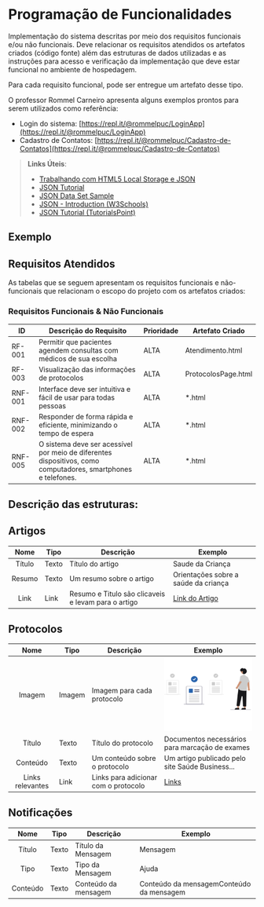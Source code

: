 # Programação de Funcionalidades

Implementação do sistema descritas por meio dos requisitos funcionais e/ou não funcionais. Deve relacionar os requisitos atendidos os artefatos criados (código fonte) além das estruturas de dados utilizadas e as instruções para acesso e verificação da implementação que deve estar funcional no ambiente de hospedagem.

Para cada requisito funcional, pode ser entregue um artefato desse tipo.

O professor Rommel Carneiro apresenta alguns exemplos prontos para serem utilizados como referência:
- Login do sistema: [https://repl.it/@rommelpuc/LoginApp](https://repl.it/@rommelpuc/LoginApp) 
- Cadastro de Contatos: [https://repl.it/@rommelpuc/Cadastro-de-Contatos](https://repl.it/@rommelpuc/Cadastro-de-Contatos)


> **Links Úteis**:
>
> - [Trabalhando com HTML5 Local Storage e JSON](https://www.devmedia.com.br/trabalhando-com-html5-local-storage-e-json/29045)
> - [JSON Tutorial](https://www.w3resource.com/JSON)
> - [JSON Data Set Sample](https://opensource.adobe.com/Spry/samples/data_region/JSONDataSetSample.html)
> - [JSON - Introduction (W3Schools)](https://www.w3schools.com/js/js_json_intro.asp)
> - [JSON Tutorial (TutorialsPoint)](https://www.tutorialspoint.com/json/index.htm)

## Exemplo

## Requisitos Atendidos

As tabelas que se seguem apresentam os requisitos funcionais e não-funcionais que relacionam o escopo do projeto com os artefatos criados:

### Requisitos Funcionais & Não Funcionais

|ID    | Descrição do Requisito | Prioridade | Artefato Criado |
|------|------------------------|------------|-----------------|
|RF-001| Permitir que pacientes agendem consultas com médicos de sua escolha | ALTA | Atendimento.html |
|RF-003| Visualização das informações de protocolos | ALTA | ProtocolosPage.html |
|RNF-001| Interface deve ser intuitiva e fácil de usar para todas pessoas | ALTA | *.html |
|RNF-002| Responder de forma rápida e eficiente, minimizando o tempo de espera | ALTA | *.html |
|RNF-005| O sistema deve ser acessível por meio de diferentes dispositivos, como computadores, smartphones e telefones. | ALTA | *.html |

## Descrição das estruturas:

## Artigos
|  **Nome**      | **Tipo**          | **Descrição**                             | **Exemplo**                                    |
|:--------------:|-------------------|-------------------------------------------|------------------------------------------------|
| Título        | Texto             | Título do artigo                         | Saude da Criança                                   |
| Resumo     | Texto             | Um resumo sobre o artigo                       | Orientações sobre a saúde da criança                            |
| Link  | Link  | Resumo e Titulo são clicaveis e levam para o artigo |[Link do Artigo](https://conectesus-paciente.saude.gov.br/publico/conteudo/artigo/64751836fe0075001eeac796)|

## Protocolos
|  **Nome**      | **Tipo**          | **Descrição**                             | **Exemplo**                                    |
|:--------------:|-------------------|-------------------------------------------|------------------------------------------------|
| Imagem         | Imagem             | Imagem para cada protocolo                        | ![Exemplo de UserFlow](main/Documents.svg)                                   |
| Título         | Texto             | Título do protocolo                         | Documentos necessários para marcação de exames                                  |
| Conteúdo         | Texto             | Um conteúdo sobre o protocolo                      | Um artigo publicado pelo site Saúde Business...                            |
| Links relevantes  | Link  | Links para adicionar com o protocolo |[Links](https://conectesus-paciente.saude.gov.br/publico/conteudo/artigo/64751836fe0075001eeac796)|

## Notificações
|  **Nome**      | **Tipo**          | **Descrição**                             | **Exemplo**                                    |
|:--------------:|-------------------|-------------------------------------------|------------------------------------------------|
| Título       | Texto             | Título da Mensagem                         | Mensagem                                   |
| Tipo        | Texto             | Tipo da Mensagem                       |     Ajuda                     |
| Conteúdo  | Texto  | Conteúdo da mensagem | Conteúdo da mensagemConteúdo da mensagem | 

